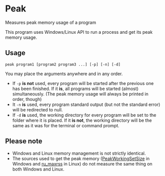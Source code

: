 # Peak
Measures peak memory usage of a program

This program uses Windows/Linux API to run a process and get its peak memory usage.

## Usage

`peak program1 [program2 program3 ...] [-p] [-n] [-d]`

You may place the arguments anywhere and in any order.

 - If `-p` __is not__ used, every program will be started after the previous one
   has been finished. If it __is__, all programs will be started (almost)
   simultaneously. (The peak memory usage will always be printed in order, though)
 - It `-n` __is__ used, every program standard output (but not the standard error)
   will be redirected to null.
 - If `-d` __is__ used, the working directory for every program will be set to the
   folder where it is placed. If it __is not__, the working directory will be the
   same as it was for the terminal or command prompt.

## Please note

 - Windows and Linux memory management is not strictly identical. 
 - The sources used to get the peak memory ([PeakWorkingSetSize](https://msdn.microsoft.com/en-us/library/ms684877.aspx) in Windows and
   [ru_maxrss](http://man7.org/linux/man-pages/man2/getrusage.2.html)
   in Linux) do not measure the same thing on both Windows and Linux.
